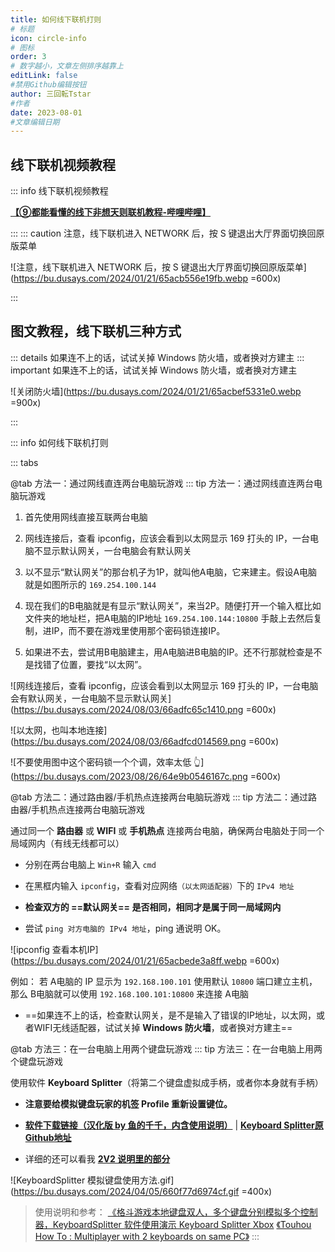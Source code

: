 ```yaml
---
title: 如何线下联机打则
# 标题
icon: circle-info
# 图标
order: 3
# 数字越小，文章左侧排序越靠上
editLink: false
#禁用Github编辑按钮
author: 三回転Tstar
#作者
date: 2023-08-01
#文章编辑日期
---
```


## 线下联机视频教程

::: info 线下联机视频教程

[**【⑨都能看懂的线下非想天则联机教程-哔哩哔哩】**](https://www.bilibili.com/video/BV1QU411d7P8)

:::
::: caution 注意，线下联机进入 NETWORK 后，按 S 键退出大厅界面切换回原版菜单


![注意，线下联机进入 NETWORK 后，按 S 键退出大厅界面切换回原版菜单](https://bu.dusays.com/2024/01/21/65acb556e19fb.webp =600x)

:::




## 图文教程，线下联机三种方式


::: details 如果连不上的话，试试关掉 Windows 防火墙，或者换对方建主
::: important 如果连不上的话，试试关掉 Windows 防火墙，或者换对方建主

![关闭防火墙](https://bu.dusays.com/2024/01/21/65acbef5331e0.webp =900x)

:::

::: info 如何线下联机打则

::: tabs
<!-- @tab 方法一：通过网线直连两台电脑玩游戏
::: tip 方法一：通过网线直连两台电脑玩游戏

- 首先使用网线直接互联两台电脑
- 按 `Win+R` 输入 `ncpa.cpl` 回车 
- 找到`以太网`，右键-属性-双击 `Internet协议版本4`，把自动获取IP地址改成手动设置，并设置IP地址

- A 电脑当 2P，设置 IP 地址 `192.168.1.100`，网关和DNS可以不设置
- B 电脑当 1P，设置 IP 地址 `192.168.1.101`，网关和DNS可以不设置
- **注意：A 和 B 的 IP 地址前三个数字要相同，但是最后第四个数字不能相同**
- 如果连不上的话，==试试关掉 **Windows 防火墙**，或者**换对方建主**==

> [!caution]
> **结束本地联机后，记得 ==改回“自动获取 IP”，否则会无法联网==**

![手动设置 IP](https://bu.dusays.com/2024/01/21/65acbc2fa7e61.webp =800x)

![默认就写好了 192.168.1.101 了，A电脑直接连接这个IP和B电脑联机](https://bu.dusays.com/2024/07/28/66a5d7cdb883e.png =500x)
 -->

 @tab 方法一：通过网线直连两台电脑玩游戏
::: tip 方法一：通过网线直连两台电脑玩游戏

1. 首先使用网线直接互联两台电脑

2. 网线连接后，查看 ipconfig，应该会看到以太网显示 169 打头的 IP，一台电脑不显示默认网关，一台电脑会有默认网关

3. 以不显示“默认网关”的那台机子为1P，就叫他A电脑，它来建主。假设A电脑就是如图所示的 `169.254.100.144`

4. 现在我们的B电脑就是有显示“默认网关”，来当2P。随便打开一个输入框比如文件夹的地址栏，把A电脑的IP地址 `169.254.100.144:10800` 手敲上去然后复制，进IP，而不要在游戏里使用那个密码锁连接IP。

5. 如果进不去，尝试用B电脑建主，用A电脑进B电脑的IP。还不行那就检查是不是找错了位置，要找“以太网”。

![网线连接后，查看 ipconfig，应该会看到以太网显示 169 打头的 IP，一台电脑会有默认网关，一台电脑不显示默认网关](https://bu.dusays.com/2024/08/03/66adfc65c1410.png =600x)

![以太网，也叫本地连接](https://bu.dusays.com/2024/08/03/66adfcd014569.png =600x)


![不要使用图中这个密码锁一个个调，效率太低  👆](https://bu.dusays.com/2023/08/26/64e9b0546167c.png =600x)

@tab 方法二：通过路由器/手机热点连接两台电脑玩游戏
::: tip 方法二：通过路由器/手机热点连接两台电脑玩游戏

通过同一个 **路由器** 或 **WIFI** 或 **手机热点** 连接两台电脑，确保两台电脑处于同一个局域网内（有线无线都可以）

- 分别在两台电脑上 `Win+R` 输入 `cmd`

- 在黑框内输入 `ipconfig`，查看对应网络`（以太网适配器）`下的 `IPv4 地址`

- **检查双方的 ==默认网关== 是否相同，相同才是属于同一局域网内**

- 尝试 `ping 对方电脑的 IPv4 地址`，ping 通说明 OK。

![ipconfig 查看本机IP](https://bu.dusays.com/2024/01/21/65acbede3a8ff.webp =600x)


例如：
若 A电脑的 IP 显示为 `192.168.100.101` 使用默认 `10800` 端口建立主机，那么 B电脑就可以使用 `192.168.100.101:10800` 来连接 A电脑
- ==如果连不上的话，检查默认网关，是不是输入了错误的IP地址，以太网，或者WIFI无线适配器，试试关掉 **Windows 防火墙**，或者换对方建主==

@tab 方法三：在一台电脑上用两个键盘玩游戏
::: tip 方法三：在一台电脑上用两个键盘玩游戏

使用软件 **Keyboard Splitter**（将第二个键盘虚拟成手柄，或者你本身就有手柄） 

- **注意要给模拟键盘玩家的机签 Profile 重新设置键位。**

- [**软件下载链接（汉化版 by 鱼的千千，内含使用说明）**](https://www.123pan.com/s/scmzVv-EnA6v.html) | [**Keyboard Splitter原Github地址**](https://github.com/djlastnight/KeyboardSplitterXbox/)

- 详细的还可以看我 [**2V2 说明里的部分**](https://docs.qq.com/aio/p/sckx6x9a9t2qquv)

![KeyboardSplitter 模拟键盘使用方法.gif](https://bu.dusays.com/2024/04/05/660f77d6974cf.gif =400x)

> 使用说明和参考：
> [《格斗游戏本地键盘双人，多个键盘分别模拟多个控制器，KeyboardSplitter 软件使用演示 Keyboard Splitter Xbox](https://www.bilibili.com/video/BV1hT411h7uw/)
> [《Touhou How To : Multiplayer with 2 keyboards on same PC》](https://www.youtube.com/watch?v=_hvoFs_amT8)
:::